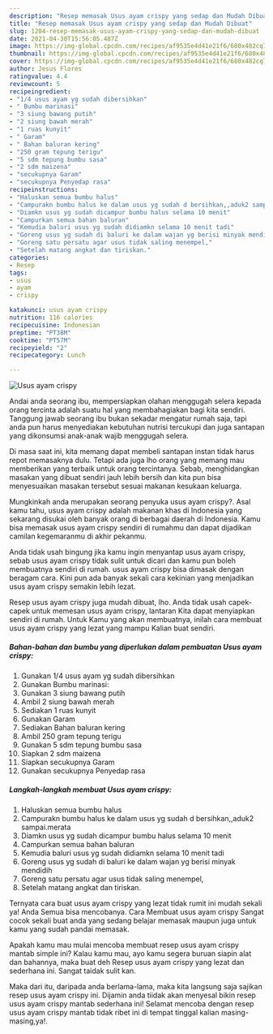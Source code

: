 ```yaml
---
description: "Resep memasak Usus ayam crispy yang sedap dan Mudah Dibuat"
title: "Resep memasak Usus ayam crispy yang sedap dan Mudah Dibuat"
slug: 1204-resep-memasak-usus-ayam-crispy-yang-sedap-dan-mudah-dibuat
date: 2021-04-30T15:56:05.487Z
image: https://img-global.cpcdn.com/recipes/af9535e4d41e21f6/680x482cq70/usus-ayam-crispy-foto-resep-utama.jpg
thumbnail: https://img-global.cpcdn.com/recipes/af9535e4d41e21f6/680x482cq70/usus-ayam-crispy-foto-resep-utama.jpg
cover: https://img-global.cpcdn.com/recipes/af9535e4d41e21f6/680x482cq70/usus-ayam-crispy-foto-resep-utama.jpg
author: Jesus Flores
ratingvalue: 4.4
reviewcount: 5
recipeingredient:
- "1/4 usus ayam yg sudah dibersihkan"
- " Bumbu marinasi"
- "3 siung bawang putih"
- "2 siung bawah merah"
- "1 ruas kunyit"
- " Garam"
- " Bahan baluran kering"
- "250 gram tepung terigu"
- "5 sdm tepung bumbu sasa"
- "2 sdm maizena"
- "secukupnya Garam"
- "secukupnya Penyedap rasa"
recipeinstructions:
- "Haluskan semua bumbu halus"
- "Campurakn bumbu halus ke dalam usus yg sudah d bersihkan,,aduk2 sampai.merata"
- "Diamkn usus yg sudah dicampur bumbu halus selama 10 menit"
- "Campurkan semua bahan baluran"
- "Kemudia baluri usus yg sudah didiamkn selama 10 menit tadi"
- "Goreng usus yg sudah di baluri ke dalam wajan yg berisi minyak mendidih"
- "Goreng satu persatu agar usus tidak saling menempel,"
- "Setelah matang angkat dan tiriskan."
categories:
- Resep
tags:
- usus
- ayam
- crispy

katakunci: usus ayam crispy 
nutrition: 116 calories
recipecuisine: Indonesian
preptime: "PT38M"
cooktime: "PT57M"
recipeyield: "2"
recipecategory: Lunch

---
```



![Usus ayam crispy](https://img-global.cpcdn.com/recipes/af9535e4d41e21f6/680x482cq70/usus-ayam-crispy-foto-resep-utama.jpg)

Andai anda seorang ibu, mempersiapkan olahan menggugah selera kepada orang tercinta adalah suatu hal yang membahagiakan bagi kita sendiri. Tanggung jawab seorang ibu bukan sekadar mengatur rumah saja, tapi anda pun harus menyediakan kebutuhan nutrisi tercukupi dan juga santapan yang dikonsumsi anak-anak wajib menggugah selera.

Di masa  saat ini, kita memang dapat membeli santapan instan tidak harus repot memasaknya dulu. Tetapi ada juga lho orang yang memang mau memberikan yang terbaik untuk orang tercintanya. Sebab, menghidangkan masakan yang dibuat sendiri jauh lebih bersih dan kita pun bisa menyesuaikan masakan tersebut sesuai makanan kesukaan keluarga. 



Mungkinkah anda merupakan seorang penyuka usus ayam crispy?. Asal kamu tahu, usus ayam crispy adalah makanan khas di Indonesia yang sekarang disukai oleh banyak orang di berbagai daerah di Indonesia. Kamu bisa memasak usus ayam crispy sendiri di rumahmu dan dapat dijadikan camilan kegemaranmu di akhir pekanmu.

Anda tidak usah bingung jika kamu ingin menyantap usus ayam crispy, sebab usus ayam crispy tidak sulit untuk dicari dan kamu pun boleh membuatnya sendiri di rumah. usus ayam crispy bisa dimasak dengan beragam cara. Kini pun ada banyak sekali cara kekinian yang menjadikan usus ayam crispy semakin lebih lezat.

Resep usus ayam crispy juga mudah dibuat, lho. Anda tidak usah capek-capek untuk memesan usus ayam crispy, lantaran Kita dapat menyiapkan sendiri di rumah. Untuk Kamu yang akan membuatnya, inilah cara membuat usus ayam crispy yang lezat yang mampu Kalian buat sendiri.

<!--inarticleads1-->

##### Bahan-bahan dan bumbu yang diperlukan dalam pembuatan Usus ayam crispy:

1. Gunakan 1/4 usus ayam yg sudah dibersihkan
1. Gunakan  Bumbu marinasi:
1. Gunakan 3 siung bawang putih
1. Ambil 2 siung bawah merah
1. Sediakan 1 ruas kunyit
1. Gunakan  Garam
1. Sediakan  Bahan baluran kering
1. Ambil 250 gram tepung terigu
1. Gunakan 5 sdm tepung bumbu sasa
1. Siapkan 2 sdm maizena
1. Siapkan secukupnya Garam
1. Gunakan secukupnya Penyedap rasa




<!--inarticleads2-->

##### Langkah-langkah membuat Usus ayam crispy:

1. Haluskan semua bumbu halus
1. Campurakn bumbu halus ke dalam usus yg sudah d bersihkan,,aduk2 sampai.merata
1. Diamkn usus yg sudah dicampur bumbu halus selama 10 menit
1. Campurkan semua bahan baluran
1. Kemudia baluri usus yg sudah didiamkn selama 10 menit tadi
1. Goreng usus yg sudah di baluri ke dalam wajan yg berisi minyak mendidih
1. Goreng satu persatu agar usus tidak saling menempel,
1. Setelah matang angkat dan tiriskan.




Ternyata cara buat usus ayam crispy yang lezat tidak rumit ini mudah sekali ya! Anda Semua bisa mencobanya. Cara Membuat usus ayam crispy Sangat cocok sekali buat anda yang sedang belajar memasak maupun juga untuk kamu yang sudah pandai memasak.

Apakah kamu mau mulai mencoba membuat resep usus ayam crispy mantab simple ini? Kalau kamu mau, ayo kamu segera buruan siapin alat dan bahannya, maka buat deh Resep usus ayam crispy yang lezat dan sederhana ini. Sangat taidak sulit kan. 

Maka dari itu, daripada anda berlama-lama, maka kita langsung saja sajikan resep usus ayam crispy ini. Dijamin anda tiidak akan menyesal bikin resep usus ayam crispy mantab sederhana ini! Selamat mencoba dengan resep usus ayam crispy mantab tidak ribet ini di tempat tinggal kalian masing-masing,ya!.

